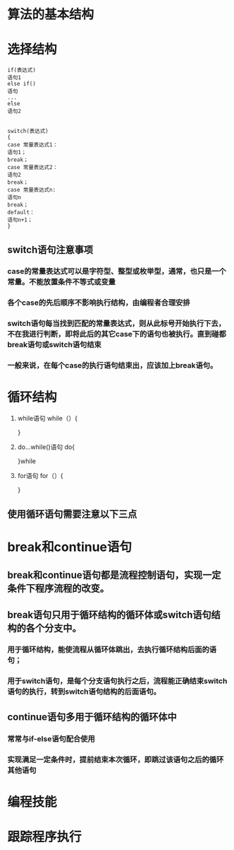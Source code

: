 # 算法的基本结构
# 选择结构
	if(表达式)
	语句1
	else if()
	语句
	...
	else
	语句2


	switch(表达式)
	{
	case 常量表达式1：
	语句1；
	break；
	case 常量表达式2：
	语句2
	break；
	case 常量表达式n:
	语句n
	break；
	default：
	语句n+1；
	}
## switch语句注意事项
### case的常量表达式可以是字符型、整型或枚举型，通常，也只是一个常量。不能放置条件不等式或变量
### 各个case的先后顺序不影响执行结构，由编程者合理安排
### switch语句每当找到匹配的常量表达式，则从此标号开始执行下去，不在我进行判断，即将此后的其它case下的语句也被执行。直到碰都break语句或switch语句结束
### 一般来说，在每个case的执行语句结束出，应该加上break语句。
# 循环结构
1. while语句
	while（）{
	
	}
2. do...while()语句
	do{
		
	}while
3. for语句
	for（）{
	
	}
## 使用循环语句需要注意以下三点
	

# break和continue语句
## break和continue语句都是流程控制语句，实现一定条件下程序流程的改变。
## break语句只用于循环结构的循环体或switch语句结构的各个分支中。
### 用于循环结构，能使流程从循环体跳出，去执行循环结构后面的语句；
### 用于switch语句，是每个分支语句执行之后，流程能正确结束switch语句的执行，转到switch语句结构的后面语句。
## continue语句多用于循环结构的循环体中
### 常常与if-else语句配合使用
### 实现满足一定条件时，提前结束本次循环，即跳过该语句之后的循环其他语句


# 编程技能
# 跟踪程序执行